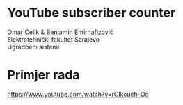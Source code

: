 # YouTube subscriber counter
Omar Čelik & Benjamin Emirhafizović\
Elektrotehnički fakultet Sarajevo\
Ugradbeni sistemi

# Primjer rada
https://www.youtube.com/watch?v=rCIkcuch-Oo
